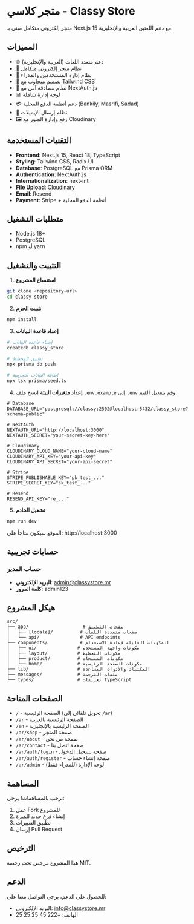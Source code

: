 # متجر كلاسي - Classy Store

متجر إلكتروني متكامل مبني بـ Next.js 15 مع دعم اللغتين العربية والإنجليزية.

## المميزات

- 🌐 دعم متعدد اللغات (العربية والإنجليزية)
- 🛒 نظام متجر إلكتروني متكامل
- 👤 نظام إدارة المستخدمين والمدراء
- 🎨 تصميم متجاوب مع Tailwind CSS
- 🔐 نظام مصادقة آمن مع NextAuth.js
- 📊 لوحة إدارة شاملة
- 💳 دعم أنظمة الدفع المحلية (Bankily, Masrifi, Sadad)
- 📧 نظام إرسال الإيميلات
- 🖼️ رفع وإدارة الصور مع Cloudinary

## التقنيات المستخدمة

- **Frontend**: Next.js 15, React 18, TypeScript
- **Styling**: Tailwind CSS, Radix UI
- **Database**: PostgreSQL مع Prisma ORM
- **Authentication**: NextAuth.js
- **Internationalization**: next-intl
- **File Upload**: Cloudinary
- **Email**: Resend
- **Payment**: Stripe + أنظمة الدفع المحلية

## متطلبات التشغيل

- Node.js 18+ 
- PostgreSQL
- npm أو yarn

## التثبيت والتشغيل

1. **استنساخ المشروع**
```bash
git clone <repository-url>
cd classy-store
```

2. **تثبيت الحزم**
```bash
npm install
```

3. **إعداد قاعدة البيانات**
```bash
# إنشاء قاعدة البيانات
createdb classy_store

# تطبيق المخطط
npx prisma db push

# إضافة البيانات التجريبية
npx tsx prisma/seed.ts
```

4. **إعداد متغيرات البيئة**
انسخ ملف `.env.example` إلى `.env` وقم بتعديل القيم:

```env
# Database
DATABASE_URL="postgresql://classy:2502@localhost:5432/classy_store?schema=public"

# NextAuth
NEXTAUTH_URL="http://localhost:3000"
NEXTAUTH_SECRET="your-secret-key-here"

# Cloudinary
CLOUDINARY_CLOUD_NAME="your-cloud-name"
CLOUDINARY_API_KEY="your-api-key"
CLOUDINARY_API_SECRET="your-api-secret"

# Stripe
STRIPE_PUBLISHABLE_KEY="pk_test_..."
STRIPE_SECRET_KEY="sk_test_..."

# Resend
RESEND_API_KEY="re_..."
```

5. **تشغيل الخادم**
```bash
npm run dev
```

الموقع سيكون متاحاً على: http://localhost:3000

## حسابات تجريبية

### حساب المدير
- **البريد الإلكتروني**: admin@classystore.mr
- **كلمة المرور**: admin123

## هيكل المشروع

```
src/
├── app/                    # صفحات التطبيق
│   ├── [locale]/          # صفحات متعددة اللغات
│   └── api/               # API endpoints
├── components/            # المكونات القابلة لإعادة الاستخدام
│   ├── ui/               # مكونات واجهة المستخدم
│   ├── layout/           # مكونات التخطيط
│   ├── product/          # مكونات المنتجات
│   └── home/             # مكونات الصفحة الرئيسية
├── lib/                  # المكتبات والأدوات المساعدة
├── messages/             # ملفات الترجمة
└── types/                # تعريفات TypeScript
```

## الصفحات المتاحة

- `/` - الصفحة الرئيسية (تحويل تلقائي إلى `/ar`)
- `/ar` - الصفحة الرئيسية بالعربية
- `/en` - الصفحة الرئيسية بالإنجليزية
- `/ar/shop` - صفحة المتجر
- `/ar/about` - صفحة من نحن
- `/ar/contact` - صفحة اتصل بنا
- `/ar/auth/login` - صفحة تسجيل الدخول
- `/ar/auth/register` - صفحة إنشاء حساب
- `/ar/admin` - لوحة الإدارة (للمدراء فقط)

## المساهمة

نرحب بالمساهمات! يرجى:

1. عمل Fork للمشروع
2. إنشاء فرع جديد للميزة
3. تطبيق التغييرات
4. إرسال Pull Request

## الترخيص

هذا المشروع مرخص تحت رخصة MIT.

## الدعم

للحصول على الدعم، يرجى التواصل معنا على:
- البريد الإلكتروني: info@classystore.mr
- الهاتف: +222 45 25 25 25